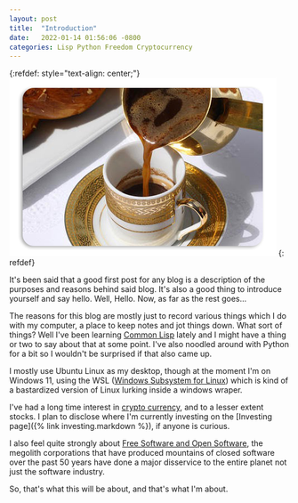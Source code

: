 ```yaml
---
layout: post
title:  "Introduction"
date:   2022-01-14 01:56:06 -0800
categories: Lisp Python Freedom Cryptocurrency
---
```


{:refdef: style="text-align: center;"}
![Coffee fit for a king](/assets/coffee.jpg)
{: refdef}

It's been said that a good first post for any blog is a description of
the purposes and reasons behind said blog. It's also a good thing to
introduce yourself and say hello. Well, Hello. Now, as far as the rest goes...

The reasons for this blog are mostly just to record various things
which I do with my computer, a place to keep notes and jot things
down. What sort of things? Well I've been learning [Common
Lisp](https://common-lisp.net/) lately and I might have a thing or two to say about that at some point. I've
also noodled around with Python for a bit so I wouldn't be surprised
if that also came up.

I mostly use Ubuntu Linux as my desktop, though at the moment I'm on
Windows 11, using the WSL ([Windows Subsystem for
Linux](https://docs.microsoft.com/en-us/windows/wsl/install)) which is
kind of a bastardized version of Linux lurking inside a windows wraper.

I've had a long time interest in [crypto currency](https://crypto.com/), and to a lesser
extent stocks. I plan to disclose where I'm currently investing on the
[Investing page]({% link investing.markdown %}), if anyone is curious.

I also feel quite strongly about [Free Software and Open
Software](https://opensource.com/), the megolith corporations that
have produced mountains of closed software over the past 50 years have
done a major disservice to the entire planet not just the software industry.

So, that's what this will be about, and that's what I'm about.
